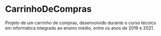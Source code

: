 # CarrinhoDeCompras
Projeto de um carrinho de compras, desenvolvido durante o curso técnico em informática integrado ao ensino médio, entre os anos de 2019 e 2021.
